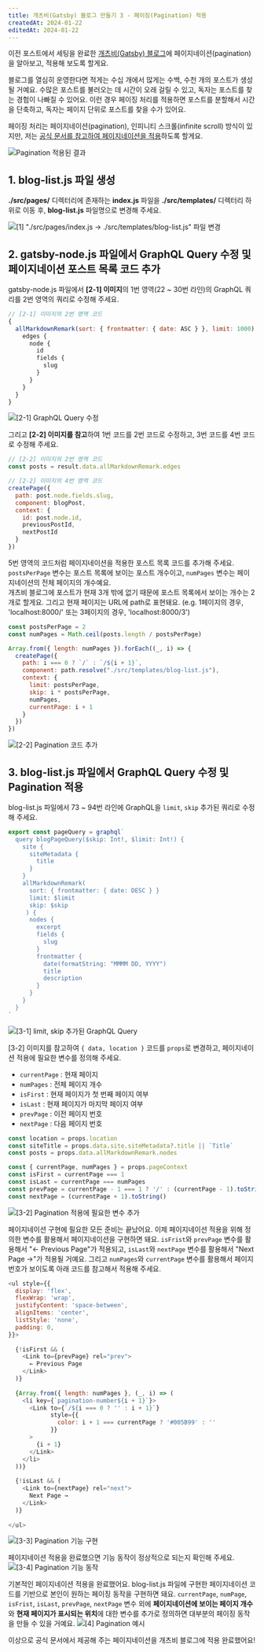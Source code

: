 ```yaml
---
title: 개츠비(Gatsby) 블로그 만들기 3 - 페이징(Pagination) 적용
createdAt: 2024-01-22
editedAt: 2024-01-22
---
```


이전 포스트에서 세팅을 완료한 [개츠비(Gatsby) 블로그](https://whitepaek.com/posts/2024/01/gatsby-blog-start-1/)에 페이지네이션(pagination)을 알아보고, 적용해 보도록 할게요.

블로그를 열심히 운영한다면 적게는 수십 개에서 많게는 수백, 수천 개의 포스트가 생성될 거예요.
수많은 포스트를 불러오는 데 시간이 오래 걸릴 수 있고, 독자는 포스트를 찾는 경험이 나빠질 수 있어요.
이런 경우 페이징 처리를 적용하면 포스트를 분할해서 시간을 단축하고, 독자는 페이지 단위로 포스트를 찾을 수가 있어요.

페이징 처리는 페이지네이션(pagination), 인피니티 스크롤(infinite scroll) 방식이 있지만, 저는 [공식 문서를 참고하여 페이지네이션을 적용](https://www.gatsbyjs.com/docs/adding-pagination/)하도록 할게요.

![Pagination 적용된 결과](./images/pagination-preview.png)

## 1. blog-list.js 파일 생성
**./src/pages/** 디렉터리에 존재하는 **index.js** 파일을 **./src/templates/** 디렉터리 하위로 이동 후, **blog-list.js** 파일명으로 변경해 주세요.

![[1] "./src/pages/index.js -> ./src/templates/blog-list.js" 파일 변경](./images/move-index-file.png)

## 2. gatsby-node.js 파일에서 GraphQL Query 수정 및 페이지네이션 포스트 목록 코드 추가
gatsby-node.js 파일에서 **[2-1] 이미지**의 1번 영역(22 ~ 30번 라인)의 GraphQL 쿼리를 2번 영역의 쿼리로 수정해 주세요.
```js
// [2-1] 이미지의 2번 영역 코드
{
  allMarkdownRemark(sort: { frontmatter: { date: ASC } }, limit: 1000) {
    edges {
      node {
        id
        fields {
          slug
        }
      }
    }
  }
}
```
![[2-1] GraphQL Query 수정](./images/gatsby-node-graphql-query.png)

그리고 **[2-2] 이미지를 참고**하여 1번 코드를 2번 코드로 수정하고, 3번 코드를 4번 코드로 수정해 주세요.
```js
// [2-2] 이미지의 2번 영역 코드
const posts = result.data.allMarkdownRemark.edges

// [2-2] 이미지의 4번 영역 코드
createPage({
  path: post.node.fields.slug,
  component: blogPost,
  context: {
    id: post.node.id,
    previousPostId,
    nextPostId
  }
})
```

5번 영역의 코드처럼 페이지네이션을 적용한 포스트 목록 코드를 추가해 주세요.   
`postsPerPage` 변수는 포스트 목록에 보이는 포스트 개수이고, `numPages` 변수는 페이지네이션의 전체 페이지의 개수예요.   
개츠비 블로그에 포스트가 현재 3개 밖에 없기 때문에 포스트 목록에서 보이는 개수는 2개로 할게요.
그리고 현재 페이지는 URL에 path로 표현돼요. (e.g. 1페이지의 경우, 'localhost:8000/' 또는 3페이지의 경우, 'localhost:8000/3')   
```js
const postsPerPage = 2
const numPages = Math.ceil(posts.length / postsPerPage)

Array.from({ length: numPages }).forEach((_, i) => {
  createPage({
    path: i === 0 ? `/` : `/${i + 1}`,
    component: path.resolve("./src/templates/blog-list.js"),
    context: {
      limit: postsPerPage,
      skip: i * postsPerPage,
      numPages,
      currentPage: i + 1
    }
  })
})
```
![[2-2] Pagination 코드 추가](./images/added-pagination-code.png)

## 3. blog-list.js 파일에서 GraphQL Query 수정 및 Pagination 적용
blog-list.js 파일에서 73 ~ 94번 라인에 GraphQL을 `limit`, `skip` 추가된 쿼리로 수정해 주세요.
```js
export const pageQuery = graphql`
  query blogPageQuery($skip: Int!, $limit: Int!) {
    site {
      siteMetadata {
        title
      }
    }
    allMarkdownRemark(
      sort: { frontmatter: { date: DESC } }
      limit: $limit
      skip: $skip
     ) {
      nodes {
        excerpt
        fields {
          slug
        }
        frontmatter {
          date(formatString: "MMMM DD, YYYY")
          title
          description
        }
      }
    }
  }
`
```
![[3-1] limit, skip 추가된 GraphQL Query](./images/blog-list-graphql-query.png)

[3-2] 이미지를 참고하여 `{ data, location }` 코드를 `props`로 변경하고, 페이지네이션 적용에 필요한 변수를 정의해 주세요.
* `currentPage` : 현재 페이지
* `numPages` : 전체 페이지 개수
* `isFirst` : 현재 페이지가 첫 번째 페이지 여부
* `isLast` : 현재 페이지가 마지막 페이지 여부
* `prevPage` : 이전 페이지 번호
* `nextPage` : 다음 페이지 번호

```js
const location = props.location
const siteTitle = props.data.site.siteMetadata?.title || `Title`
const posts = props.data.allMarkdownRemark.nodes

const { currentPage, numPages } = props.pageContext
const isFirst = currentPage === 1
const isLast = currentPage === numPages
const prevPage = currentPage - 1 === 1 ? '/' : (currentPage - 1).toString()
const nextPage = (currentPage + 1).toString()
```
![[3-2] Pagination 적용에 필요한 변수 추가](./images/added-pagination-value.png)

페이지네이션 구현에 필요한 모든 준비는 끝났어요. 이제 페이지네이션 적용을 위해 정의한 변수를 활용해서 페이지네이션을 구현하면 돼요.
`isFrist`와 `prevPage` 변수를 활용해서 "← Previous Page"가 적용되고, `isLast`와 `nextPage` 변수를 활용해서 "Next Page →"가 적용될 거예요.
그리고 `numPages`와 `currentPage` 변수를 활용해서 페이지 번호가 보이도록 아래 코드를 참고해서 적용해 주세요.

```js
<ul style={{
  display: 'flex',
  flexWrap: 'wrap',
  justifyContent: 'space-between',
  alignItems: 'center',
  listStyle: 'none',
  padding: 0,
}}>
  
  {!isFirst && (
    <Link to={prevPage} rel="prev">
      ← Previous Page
    </Link>
  )}
  
  {Array.from({ length: numPages }, (_, i) => (
    <li key={`pagination-number${i + 1}`}>
      <Link to={`/${i === 0 ? '' : i + 1}`}
            style={{
              color: i + 1 === currentPage ? '#005B99' : ''
            }}
      >
        {i + 1}
      </Link>
    </li>
  ))}
  
  {!isLast && (
    <Link to={nextPage} rel="next">
      Next Page →
    </Link>
  )}
  
</ul>
```
![[3-3] Pagination 기능 구현](./images/pagination-code.png)

페이지네이션 적용을 완료했으면 기능 동작이 정상적으로 되는지 확인해 주세요.
![[3-4] Pagination 기능 동작](./images/pagination-test.png)

기본적인 페이지네이션 적용을 완료했어요. blog-list.js 파일에 구현한 페이지네이션 코드를 기반으로 본인이 원하는 페이징 동작을 구현하면 돼요.
`currentPage`, `numPage`, `isFrist`, `isLast`, `prevPage`, `nextPage` 변수 외에
**페이지네이션에 보이는 페이지 개수**와 **현재 페이지가 표시되는 위치**에 대한 변수를 추가로 정의하면 대부분의 페이징 동작을 만들 수 있을 거예요.
![[4] Pagination 예시](./images/pagination-example.png)

이상으로 공식 문서에서 제공해 주는 페이지네이션을 개츠비 블로그에 적용 완료했어요!